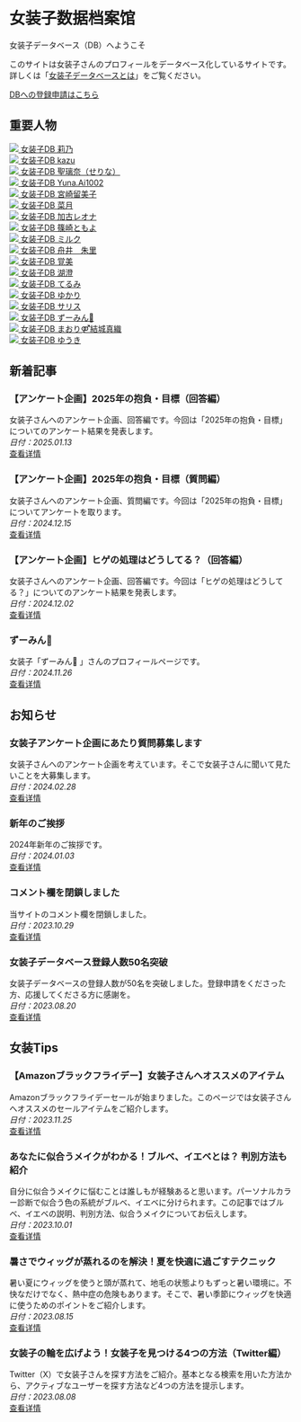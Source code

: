 # 女装子数据档案馆

女装子データベース（DB）へようこそ

このサイトは女装子さんのプロフィールをデータベース化しているサイトです。 詳しくは「[女装子データベースとは](/info/entry_7)」をご覧ください。

[DBへの登録申請はこちら](https://forms.gle/ZhE1XExSfV7mxTUGA)

## 重要人物

[![](https://www.josoweb.com/wp/wp-content/uploads/rino358a-320x180.jpg) 女装子DB 莉乃](https://www.josoweb.com/josoko-db/entry_103 "莉乃")  
[![](https://www.josoweb.com/wp/wp-content/uploads/kazuclock_josou-320x180.jpg) 女装子DB kazu](https://www.josoweb.com/josoko-db/entry_100 "kazu")  
[![](https://www.josoweb.com/wp/wp-content/uploads/Serina__world-320x180.jpg) 女装子DB 聖璃奈（せりな）](https://www.josoweb.com/josoko-db/entry_194 "聖璃奈（せりな）")  
[![](https://www.josoweb.com/wp/wp-content/uploads/you660826-320x180.jpg) 女装子DB Yuna.Ai1002](https://www.josoweb.com/josoko-db/entry_170 "Yuna.Ai1002")  
[![](https://www.josoweb.com/wp/wp-content/uploads/miyazaki_rumiko-320x180.jpg) 女装子DB 宮崎留美子](https://www.josoweb.com/josoko-db/entry_387 "宮崎留美子")  
[![](https://www.josoweb.com/wp/wp-content/uploads/natuki2187-320x180.jpg) 女装子DB 菜月](https://www.josoweb.com/josoko-db/entry_339 "菜月")  
[![](https://www.josoweb.com/wp/wp-content/uploads/reona_kako-320x180.jpg) 女装子DB 加古レオナ](https://www.josoweb.com/josoko-db/entry_179 "加古レオナ")  
[![](https://www.josoweb.com/wp/wp-content/uploads/tomoyoshinozaki-320x180.jpg) 女装子DB 篠崎ともよ](https://www.josoweb.com/josoko-db/entry_176 "篠崎ともよ")  
[![](https://www.josoweb.com/wp/wp-content/uploads/Vl8HaoGoUSxG2aR-320x180.jpg) 女装子DB ミルク](https://www.josoweb.com/josoko-db/entry_369 "ミルク")  
[![](https://www.josoweb.com/wp/wp-content/uploads/site_thumbnail-320x180.jpg) 女装子DB 舟井　朱里](https://www.josoweb.com/josoko-db/entry_336 "舟井　朱里")  
[![](https://www.josoweb.com/wp/wp-content/uploads/ainokakumi-320x180.jpg) 女装子DB 覚美](https://www.josoweb.com/josoko-db/entry_62 "覚美")  
[![](https://www.josoweb.com/wp/wp-content/uploads/kochou_photos-320x180.jpg) 女装子DB 湖澄](https://www.josoweb.com/josoko-db/entry_380 "湖澄")  
[![](https://www.josoweb.com/wp/wp-content/uploads/teruyukina96-320x180.jpg) 女装子DB てるみ](https://www.josoweb.com/josoko-db/entry_384 "てるみ")  
[![](https://www.josoweb.com/wp/wp-content/uploads/site_thumbnail-320x180.jpg) 女装子DB ゆかり](https://www.josoweb.com/josoko-db/entry_155 "ゆかり")  
[![](https://www.josoweb.com/wp/wp-content/uploads/Saris0083-320x180.jpg) 女装子DB サリス](https://www.josoweb.com/josoko-db/entry_152 "サリス")  
[![](https://www.josoweb.com/wp/wp-content/uploads/kazumijosoko-1-320x180.jpg) 女装子DB ずーみん🌙](https://www.josoweb.com/josoko-db/entry_474 "ずーみん🌙")  
[![](https://www.josoweb.com/wp/wp-content/uploads/maori_gid-320x180.jpg) 女装子DB まおり⚤結城真織](https://www.josoweb.com/josoko-db/entry_401 "まおり⚤結城真織")  
[![](https://www.josoweb.com/wp/wp-content/uploads/yuuki0360401-320x180.jpg) 女装子DB ゆうき](https://www.josoweb.com/josoko-db/entry_216 "ゆうき")

## 新着記事

### 【アンケート企画】2025年の抱負・目標（回答編）
女装子さんへのアンケート企画、回答編です。今回は「2025年の抱負・目標」についてのアンケート結果を発表します。  
*日付：2025.01.13*  
[查看详情](https://www.josoweb.com/survey/entry_496 "【アンケート企画】2025年の抱負・目標（回答編）")

### 【アンケート企画】2025年の抱負・目標（質問編）
女装子さんへのアンケート企画、質問編です。今回は「2025年の抱負・目標」についてアンケートを取ります。  
*日付：2024.12.15*  
[查看详情](https://www.josoweb.com/survey/entry_490 "【アンケート企画】2025年の抱負・目標（質問編）")

### 【アンケート企画】ヒゲの処理はどうしてる？（回答編）
女装子さんへのアンケート企画、回答編です。今回は「ヒゲの処理はどうしてる？」についてのアンケート結果を発表します。  
*日付：2024.12.02*  
[查看详情](https://www.josoweb.com/survey/entry_478 "【アンケート企画】ヒゲの処理はどうしてる？（回答編）")

### ずーみん🌙
女装子「ずーみん🌙 」さんのプロフィールページです。  
*日付：2024.11.26*  
[查看详情](https://www.josoweb.com/josoko-db/entry_474 "ずーみん🌙")

## お知らせ

### 女装子アンケート企画にあたり質問募集します
女装子さんへのアンケート企画を考えています。そこで女装子さんに聞いて見たいことを大募集します。  
*日付：2024.02.28*  
[查看详情](https://www.josoweb.com/info/entry_373 "女装子アンケート企画にあたり質問募集します")

### 新年のご挨拶
2024年新年のご挨拶です。  
*日付：2024.01.03*  
[查看详情](https://www.josoweb.com/info/entry_353 "新年のご挨拶")

### コメント欄を閉鎖しました
当サイトのコメント欄を閉鎖しました。  
*日付：2023.10.29*  
[查看详情](https://www.josoweb.com/info/entry_304 "コメント欄を閉鎖しました")

### 女装子データベース登録人数50名突破
女装子データベースの登録人数が50名を突破しました。登録申請をくださった方、応援してくださる方に感謝を。  
*日付：2023.08.20*  
[查看详情](https://www.josoweb.com/info/entry_262 "女装子データベース登録人数50名突破")

## 女装Tips

### 【Amazonブラックフライデー】女装子さんへオススメのアイテム
Amazonブラックフライデーセールが始まりました。このページでは女装子さんへオススメのセールアイテムをご紹介します。  
*日付：2023.11.25*  
[查看详情](https://www.josoweb.com/tips/entry_316 "【Amazonブラックフライデー】女装子さんへオススメのアイテム")

### あなたに似合うメイクがわかる！ブルベ、イエベとは？ 判別方法も紹介
自分に似合うメイクに悩むことは誰しもが経験あると思います。パーソナルカラー診断で似合う色の系統がブルベ、イエベに分けられます。この記事ではブルベ、イエベの説明、判別方法、似合うメイクについてお伝えします。  
*日付：2023.10.01*  
[查看详情](https://www.josoweb.com/tips/entry_300 "あなたに似合うメイクがわかる！ブルベ、イエベとは？ 判別方法も紹介")

### 暑さでウィッグが蒸れるのを解決！夏を快適に過ごすテクニック
暑い夏にウィッグを使うと頭が蒸れて、地毛の状態よりもずっと暑い環境に。不快なだけでなく、熱中症の危険もあります。そこで、暑い季節にウィッグを快適に使うためのポイントをご紹介します。  
*日付：2023.08.15*  
[查看详情](https://www.josoweb.com/tips/entry_239 "暑さでウィッグが蒸れるのを解決！夏を快適に過ごすテクニック")

### 女装子の輪を広げよう！女装子を見つける4つの方法（Twitter編）
Twitter（X）で女装子さんを探す方法をご紹介。基本となる検索を用いた方法から、アクティブなユーザーを探す方法など4つの方法を提示します。  
*日付：2023.08.08*  
[查看详情](https://www.josoweb.com/tips/entry_229 "女装子の輪を広げよう！女装子を見つける4つの方法（Twitter編）")
<!-- tcd_original_link https://www.josoweb.com/ -->

